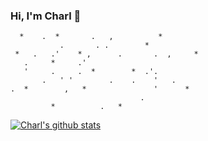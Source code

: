 ### Hi, I'm Charl 👾
```
  *    .  *       .   ,          *
           .       . .        *
 *   .   .'    * ,      .       .  ,     *
   .     *     .'
   '     .     .  *        *  .'.
       .   ' '        .    .    '   .
.  *        ,   *               '      *
                             .
         *          .   *
```
<!--
**charlcater/charlcater** is a ✨ _special_ ✨ repository because its `README.md` (this file) appears on your GitHub profile.

Here are some ideas to get you started:

- 🔭 I’m currently working on ...
- 🌱 I’m currently learning ...
- 👯 I’m looking to collaborate on ...
- 🤔 I’m looking for help with ...
- 💬 Ask me about ...
- 📫 How to reach me: ...
- 😄 Pronouns: ...
- ⚡ Fun fact: ...
-->


[![Charl's github stats](https://github-readme-stats.vercel.app/api?username=charlcater&show_icons=true&count_private=true&theme=gotham)](https://github.com/anuraghazra/github-readme-stats)

